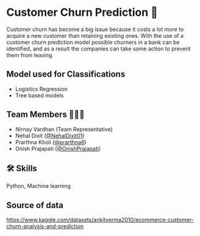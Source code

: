 
# Customer Churn Prediction 📌


Customer churn has become a big issue because it costs a lot more to acquire a new customer than retaining existing ones. With the use of a customer churn prediction model possible churners in a bank can be identified, and as a result the companies can take some action to prevent them from leaving.

## Model used for Classifications
- Logistics Regression
- Tree based models

## Team Members 🧑🏻‍💻

- Nirnay Vardhan (Team Representative)
- Nehal Dixit ([@NehalDixit01](https://github.com/NehalDixit01))
- Prarthna Kholi ([@prarthna6](https://github.com/prarthna6))
- Onish Prajapati ([@OnishPrajapati](https://github.com/OnishPrajapati))


## 🛠 Skills
Python, Machine learning

## Source of data
https://www.kaggle.com/datasets/ankitverma2010/ecommerce-customer-churn-analysis-and-prediction
